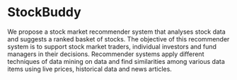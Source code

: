 # StockBuddy
We propose a stock market recommender system that analyses stock data and suggests a ranked basket of stocks. The objective of this recommender system is to support stock market traders, individual investors and fund managers in their decisions. Recommender systems apply different techniques of data mining on data and find similarities among various data items using live prices, historical data and news articles.
